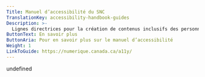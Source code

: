 ```yaml
---
Title: Manuel d’accessibilité du SNC
TranslationKey: accessibility-handbook-guides
Description: >-
  Lignes directrices pour la création de contenus inclusifs des personnes handicapées.
ButtonText: En savoir plus
ButtonAria: Pour en savoir plus sur le manuel d’accessibilité
Weight: 1
LinkToGuide: https://numerique.canada.ca/a11y/
---
```


undefined
